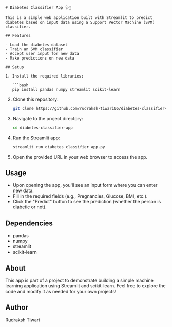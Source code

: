 ```
# Diabetes Classifier App 🩺💉

This is a simple web application built with Streamlit to predict diabetes based on input data using a Support Vector Machine (SVM) classifier.

## Features

- Load the diabetes dataset
- Train an SVM classifier
- Accept user input for new data
- Make predictions on new data

## Setup

1. Install the required libraries:

   ```bash
   pip install pandas numpy streamlit scikit-learn
   ```

2. Clone this repository:

   ```bash
   git clone https://github.com/rudraksh-tiwari05/diabetes-classifier-app.git
   ```

3. Navigate to the project directory:

   ```bash
   cd diabetes-classifier-app
   ```

4. Run the Streamlit app:

   ```bash
   streamlit run diabetes_classifier_app.py
   ```

5. Open the provided URL in your web browser to access the app.

## Usage

- Upon opening the app, you'll see an input form where you can enter new data.
- Fill in the required fields (e.g., Pregnancies, Glucose, BMI, etc.).
- Click the "Predict" button to see the prediction (whether the person is diabetic or not).

## Dependencies

- pandas
- numpy
- streamlit
- scikit-learn

## About

This app is part of a project to demonstrate building a simple machine learning application using Streamlit and scikit-learn. Feel free to explore the code and modify it as needed for your own projects!

## Author

Rudraksh Tiwari
```
